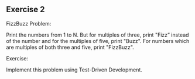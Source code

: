 ## Exercise 2

FizzBuzz Problem:

Print the numbers from 1 to N. But for multiples of three, print "Fizz” instead of the number and for the multiples of five, print "Buzz". For numbers which are multiples of both three and five, print "FizzBuzz".

Exercise:

Implement this problem using Test-Driven Development.
